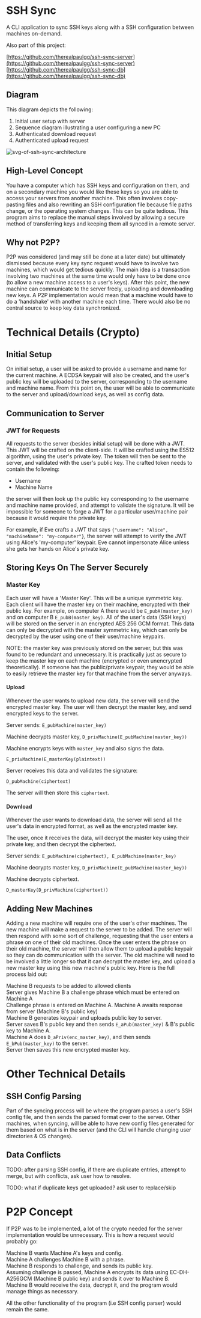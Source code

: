 # SSH Sync

A CLI application to sync SSH keys along with a SSH configuration between machines on-demand.

Also part of this project:

[https://github.com/therealpaulgg/ssh-sync-server](https://github.com/therealpaulgg/ssh-sync-server)  
[https://github.com/therealpaulgg/ssh-sync-db](https://github.com/therealpaulgg/ssh-sync-db)

## Diagram

This diagram depicts the following:

1. Initial user setup with server
2. Sequence diagram illustrating a user configuring a new PC
3. Authenticated download request
4. Authenticated upload request

![svg-of-ssh-sync-architecture](./diagrams.svg)

## High-Level Concept

You have a computer which has SSH keys and configuration on them, and on a secondary machine you would like these keys so you are able to access your servers from another machine. This often involves copy-pasting files and also rewriting an SSH configuration file because file paths change, or the operating system changes. This can be quite tedious. This program aims to replace the manual steps involved by allowing a secure method of transferring keys and keeping them all synced in a remote server.

## Why not P2P?

P2P was considered (and may still be done at a later  date) but ultimately dismissed because every key sync request would have to involve two machines, which would get tedious quickly. The main idea is a transaction involving two machines at the same time would only have to be done once (to allow a new machine access to a user's keys). After this point, the new machine can communicate to the server freely, uploading and downloading new keys. A P2P implementation would mean that a machine would have to do a 'handshake' with another machine each time. There would also be no central source to keep key data synchronized.

# Technical Details (Crypto)

## Initial Setup

On initial setup, a user will be asked to provide a username and name for the current machine. A ECDSA keypair will also be created, and the user's public key will be uploaded to the server, corresponding to the username and machine name. From this point on, the user will be able to communicate to the server and upload/download keys, as well as config data.

## Communication to Server

### JWT for Requests

All requests to the server (besides initial setup) will be done with a JWT. This JWT will be crafted on the client-side. It will be crafted using the ES512 algorithm, using the user's private key. The token will then be sent to the server, and validated with the user's public key. The crafted token needs to contain the following:

- Username
- Machine Name

the server will then look up the public key corresponding to the username and machine name provided, and attempt to validate the signature. It will be impossible for someone to forge a JWT for a particular user/machine pair because it would require the private key.

For example, if Eve crafts a JWT that says `{"username": "Alice", "machineName": "my-computer"}`, the server will attempt to verify the JWT using Alice's 'my-computer' keypair. Eve cannot impersonate Alice unless she gets her hands on Alice's private key.

## Storing Keys On The Server Securely

### Master Key

Each user will have a 'Master Key'. This will be a unique symmetric key. Each client will have the master key on their machine, encrypted with their public key. For example, on computer A there would be `E_pubA(master_key)` and on computer B `E_pubB(master_key)`. All of the user's data (SSH keys) will be stored on the server in an encrypted AES 256 GCM format. This data can only be decrypted with the master symmetric key, which can only be decrypted by the user using one of their user/machine keypairs.

NOTE: the master key was previously stored on the server, but this was found to be redundant and unnecessary. It is practically just as secure to keep the master key on each machine (encrypted or even unencrypted theoretically). If someone has the public/private keypair, they would be able to easily retrieve the master key for that machine from the server anyways.

#### Upload

Whenever the user wants to upload new data, the server will send the encrypted master key. The user will then decrypt the master key, and send encrypted keys to the server. 

Server sends: `E_pubMachine(master_key)`

Machine decrypts master key, `D_privMachine(E_pubMachine(master_key))`

Machine encrypts keys with `master_key` and also signs the data.

`E_privMachine(E_masterKey(plaintext))`

Server receives this data and validates the signature:

`D_pubMachine(ciphertext)`

The server will then store this `ciphertext`.

#### Download

Whenever the user wants to download data, the server will send all the user's data in encrypted format, as well as the encrypted master key.

The user, once it receives the data, will decrypt the master key using their private key, and then decrypt the ciphertext.

Server sends: `E_pubMachine(ciphertext), E_pubMachine(master_key)`

Machine decrypts master key, `D_privMachine(E_pubMachine(master_key))`

Machine decrypts ciphertext.

`D_masterKey(D_privMachine(ciphertext))`

## Adding New Machines

Adding a new machine will require one of the user's other machines. The new machine will make a request to the server to be added. The server will then respond with some sort of challenge, requesting that the user enters a phrase on one of their old machines. Once the user enters the phrase on their old machine, the server will then allow them to upload a public keypair so they can do communication with the server. The old machine will need to be involved a little longer so that it can decrypt the master key, and upload a new master key using this new machine's public key. Here is the full process laid out:

Machine B requests to be added to allowed clients  
Server gives Machine B a challenge phrase which must be entered on Machine A  
Challenge phrase is entered on Machine A.  Machine A awaits response from server (Machine B's public key)  
Machine B generates keypair and uploads public key to server.  
Server saves B's public key and then sends `E_aPub(master_key)` & B's public key to Machine A.  
Machine A does `D_aPriv(enc_master_key)`, and then sends `E_bPub(master_key)` to the server.  
Server then saves this new encrypted master key.

# Other Technical Details

## SSH Config Parsing

Part of the syncing process will be where the program parses a user's SSH config file, and then sends the parsed format over to the server. Other machines, when syncing, will be able to have new config files generated for them based on what is in the server (and the CLI will handle changing user directories & OS changes).

## Data Conflicts

TODO: after parsing SSH config, if there are duplicate entries, attempt to merge, but with conflicts, ask user how to resolve.

TODO: what if duplicate keys get uploaded? ask user to replace/skip

# P2P Concept

If P2P was to be implemented, a lot of the crypto needed for the server implementation would be unnecessary. This is how a request would probably go:

Machine B wants Machine A's keys and config.  
Machine A challenges Machine B with a phrase.  
Machine B responds to challenge, and sends its public key.  
Assuming challenge is passed, Machine A encrypts its data using EC-DH-A256GCM (Machine B public key) and sends it over to Machine B.  
Machine B would receive the data, decrypt it, and the program would manage things as necessary.

All the other functionality of the program (i.e SSH config parser) would remain the same.

